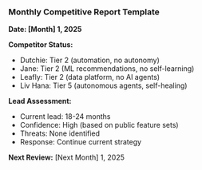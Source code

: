 ### Monthly Competitive Report Template

**Date: [Month] 1, 2025**

**Competitor Status:**

- Dutchie: Tier 2 (automation, no autonomy)
- Jane: Tier 2 (ML recommendations, no self-learning)
- Leafly: Tier 2 (data platform, no AI agents)
- Liv Hana: Tier 5 (autonomous agents, self-healing)

**Lead Assessment:**

- Current lead: 18-24 months
- Confidence: High (based on public feature sets)
- Threats: None identified
- Response: Continue current strategy

**Next Review:** [Next Month] 1, 2025
